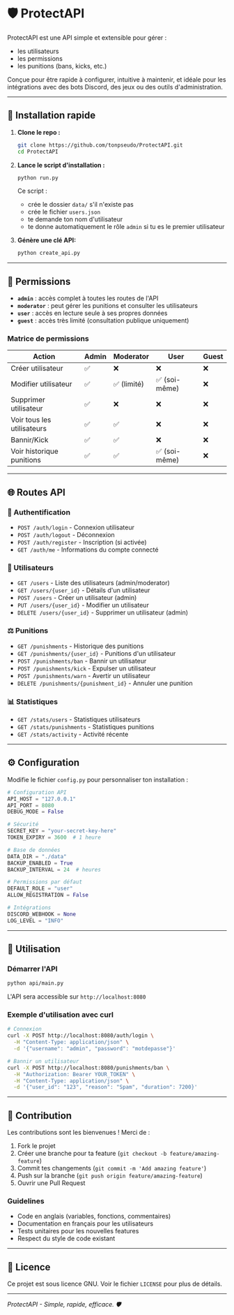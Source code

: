 # 🛡️ ProtectAPI

ProtectAPI est une API simple et extensible pour gérer :
- les utilisateurs
- les permissions
- les punitions (bans, kicks, etc.)

Conçue pour être rapide à configurer, intuitive à maintenir, et idéale pour les intégrations avec des bots Discord, des jeux ou des outils d'administration.

---

## 🚀 Installation rapide

1. **Clone le repo :**

   ```bash
   git clone https://github.com/tonpseudo/ProtectAPI.git
   cd ProtectAPI
   ```

2. **Lance le script d'installation :**

   ```bash
   python run.py
   ```

   Ce script :
   - crée le dossier `data/` s'il n'existe pas
   - crée le fichier `users.json`
   - te demande ton nom d'utilisateur
   - te donne automatiquement le rôle `admin` si tu es le premier utilisateur

3. **Génère une clé API:**

   ```bash
   python create_api.py
   ```
---

## 🔐 Permissions

- **`admin`** : accès complet à toutes les routes de l'API
- **`moderator`** : peut gérer les punitions et consulter les utilisateurs
- **`user`** : accès en lecture seule à ses propres données
- **`guest`** : accès très limité (consultation publique uniquement)

### Matrice de permissions

| Action | Admin | Moderator | User | Guest |
|--------|-------|-----------|------|-------|
| Créer utilisateur | ✅ | ❌ | ❌ | ❌ |
| Modifier utilisateur | ✅ | ✅ (limité) | ✅ (soi-même) | ❌ |
| Supprimer utilisateur | ✅ | ❌ | ❌ | ❌ |
| Voir tous les utilisateurs | ✅ | ✅ | ❌ | ❌ |
| Bannir/Kick | ✅ | ✅ | ❌ | ❌ |
| Voir historique punitions | ✅ | ✅ | ✅ (soi-même) | ❌ |

---

## 🌐 Routes API

### 🔑 Authentification

- `POST /auth/login` - Connexion utilisateur
- `POST /auth/logout` - Déconnexion
- `POST /auth/register` - Inscription (si activée)
- `GET /auth/me` - Informations du compte connecté

### 👤 Utilisateurs

- `GET /users` - Liste des utilisateurs (admin/moderator)
- `GET /users/{user_id}` - Détails d'un utilisateur
- `POST /users` - Créer un utilisateur (admin)
- `PUT /users/{user_id}` - Modifier un utilisateur
- `DELETE /users/{user_id}` - Supprimer un utilisateur (admin)

### ⚖️ Punitions

- `GET /punishments` - Historique des punitions
- `GET /punishments/{user_id}` - Punitions d'un utilisateur
- `POST /punishments/ban` - Bannir un utilisateur
- `POST /punishments/kick` - Expulser un utilisateur
- `POST /punishments/warn` - Avertir un utilisateur
- `DELETE /punishments/{punishment_id}` - Annuler une punition

### 📊 Statistiques

- `GET /stats/users` - Statistiques utilisateurs
- `GET /stats/punishments` - Statistiques punitions
- `GET /stats/activity` - Activité récente

---

## ⚙️ Configuration

Modifie le fichier `config.py` pour personnaliser ton installation :

```python
# Configuration API
API_HOST = "127.0.0.1"
API_PORT = 8080
DEBUG_MODE = False

# Sécurité
SECRET_KEY = "your-secret-key-here"
TOKEN_EXPIRY = 3600  # 1 heure

# Base de données
DATA_DIR = "./data"
BACKUP_ENABLED = True
BACKUP_INTERVAL = 24  # heures

# Permissions par défaut
DEFAULT_ROLE = "user"
ALLOW_REGISTRATION = False

# Intégrations
DISCORD_WEBHOOK = None
LOG_LEVEL = "INFO"
```

---

## 🔧 Utilisation

### Démarrer l'API

```bash
python api/main.py
```

L'API sera accessible sur `http://localhost:8080`

### Exemple d'utilisation avec curl

```bash
# Connexion
curl -X POST http://localhost:8080/auth/login \
  -H "Content-Type: application/json" \
  -d '{"username": "admin", "password": "motdepasse"}'

# Bannir un utilisateur
curl -X POST http://localhost:8080/punishments/ban \
  -H "Authorization: Bearer YOUR_TOKEN" \
  -H "Content-Type: application/json" \
  -d '{"user_id": "123", "reason": "Spam", "duration": 7200}'
```
---

## 🤝 Contribution

Les contributions sont les bienvenues ! Merci de :

1. Fork le projet
2. Créer une branche pour ta feature (`git checkout -b feature/amazing-feature`)
3. Commit tes changements (`git commit -m 'Add amazing feature'`)
4. Push sur la branche (`git push origin feature/amazing-feature`)
5. Ouvrir une Pull Request

### Guidelines

- Code en anglais (variables, fonctions, commentaires)
- Documentation en français pour les utilisateurs
- Tests unitaires pour les nouvelles features
- Respect du style de code existant

---

## 📄 Licence

Ce projet est sous licence GNU. Voir le fichier `LICENSE` pour plus de détails.

---

*ProtectAPI - Simple, rapide, efficace. 🛡️*
